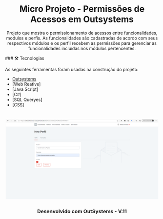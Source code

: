 <h1 align="center">Micro Projeto - Permissões de Acessos em Outsystems</h1>
<p align="center">Projeto que mostra o permissionamento de acessos entre funcionalidades, modulos e perfis. As funcionalidades são cadastradas de acordo com seus respectivos módulos e os perfil recebem as permissões para gerenciar as funcionalidades incluídas nos módulos pertencentes.</p>
### 🛠 Tecnologias

As seguintes ferramentas foram usadas na construção do projeto:

- [Outsystems](https://www.outsystems.com/)
- [Web Reative]
- [Java Script]
- [C#]
- [SQL Queryes]
- [CSS]

<h1 align="center">
    <img alt="" width="500" src="https://github.com/wallacemancciny/PermissoesdeAcessos/blob/main/CriarPerfil.PNG" />
</h1>

<h3 align="center">
  Desenvolvido com OutSystems - V.11
</h3>

